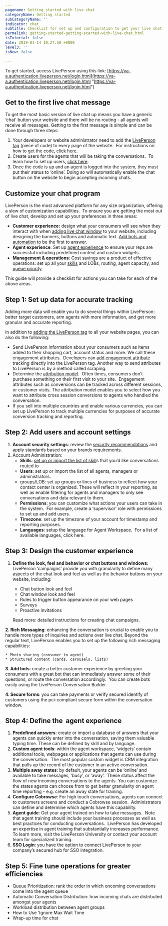 ```yaml
---
pagename: Getting started with live chat
categoryName: Getting started
subCategoryName: ''
indicator: chat
subtitle: Checklist for set up and configuration to get your live chat program running
permalink: getting-started-getting-started-with-live-chat.html
isTutorial: false
date: 2019-01-14 10:27:58 +0000
level3: ''
isNew: false

---
```

To get started, access LivePerson using this link: [https://va-a.authentication.liveperson.net/login.html](https://va-a.authentication.liveperson.net/login.html "https://va-a.authentication.liveperson.net/login.html")

## Get to the first live chat message

To get the most basic version of live chat up means you have a generic ‘chat’ button your website and there will be no routing - all agents will receive all messages. Getting to the first message is simple and can be done through three steps:

1. Your developers or website administrator need to add the [LivePerson tag](getting-started-add-the-liveperson-tag-to-your-website.html) (piece of code) to every page of the website.  For instructions on how to get the code, [click here.](getting-started-add-the-liveperson-tag-to-your-website.html)
2. Create users for the agents that will be taking the conversations.  To learn how to set up users, [click here](admin-settings-create-and-manage-users.html).
3. Once the code is up and an agent is logged into the system, they must put their status to ‘online’. Doing so will automatically enable the chat button on the website to begin accepting incoming chats.

## Customize your chat program

LivePerson is the most advanced platform for any size organization, offering a slew of customization capabilities.  To ensure you are getting the most out of live chat, develop and set up your preferences in three areas:

* **Customer experience:** design what your consumers will see when they interact with when [adding live chat window](messaging-channels-live-chat-add-live-chat-to-your-website.html) to your website, including designing the banners, buttons and automatic text. [Add bots and automation](getting-started-getting-started-with-bots.html) to be the first to answer.
* **Agent experience**: Set up [agent experience](agent-manager-workspace-agent-tools-for-live-chat-agent-workspace-for-live-chat.html) to ensure your reps are successful including predefined content and custom widgets.
* **Management & operations**: Cost savings are a product of effective operations: set up all your [skills](admin-settings-skills-groups-set-the-agent-group-hierarchy.html) and LOBs, routing, agent capacity, and [queue priority](contact-center-management-live-chat-operations-queue-prioritization-for-live-chat.html).

This guide will provide a checklist for actions you can take for each of the above areas.

## Step 1: Set up data for accurate tracking

Adding more data will enable you to do several things within LivePerson: better target customers, arm agents with more information, and get more granular and accurate reporting.

In addition to [adding the LivePerson tag](getting-started-add-the-liveperson-tag-to-your-website.html) to all your website pages, you can also do the following:

* Send LivePerson information about your consumers such as items added to their shopping cart, account status and more. We call these engagement attributes.  Developers can [add engagement attribute](data-reporting-engagement-attributes-setting-up-engagement-attributes.html) tracking directly into the LivePerson tag. Another way to send attributes to LivePerson is by a method called scraping.
* Determine the [attribution model](data-reporting-engagement-attributes-attribution-model.html).  Often times, consumers don’t purchase something on their first visit to your site.  Engagement attributes such as conversions can be tracked across different sessions, or customer visits. The attribution model enables you to select how you want to attribute cross session conversions to agents who handled the conversation.
* If you sell into multiple countries and enable various currencies, you can set up LivePerson to track multiple currencies for purposes of accurate conversion tracking and reporting.

## Step 2: Add users and account settings

1. **Account security settings**: review the [security recommendations](security-regulations-security-account-security-recommendations.html) and apply standards based on your brands requirements.
2. Account Administration:
   * **Skills**: [set up or import the list of skill](admin-settings-skills-groups-set-the-agent-group-hierarchy.html)s that you’d like conversations routed to
   * **Users**: set up or import the list of all agents, managers or administrators.
   * groups/LOB: set up groups or lines of business to reflect how your contact center is organized. These will reflect in your reporting, as well as enable filtering for agents and managers to only see conversations and data relevant to them.
   * **Permissions**: you can customize what actions your users can take in the system.  For example, create a ‘supervisor’ role with permissions to set up and add users.
   * **Timezone**: set up the timezone of your account for timestamp and reporting purposes.
   * **Languages**: setup the language for Agent Workspace.  For a list of available languages, click here.

## Step 3: Design the customer experience

1. **Define the look, feel and behavior or chat buttons and windows:** LivePerson ‘campaigns’ provide you with granularity to define many aspects of the chat look and feel as well as the behavior buttons on your website, including:
   * Chat button look and feel
   * Chat window look and feel
   * Rules to trigger button appearance on your web pages
   * Surveys
   * Proactive invitations

   Read more: detailed instructions for creating chat campaigns.

**2. Rich Messaging**: enhancing the conversation is crucial to enable you to handle more types of inquiries and actions over live chat. Beyond the regular text, LivePerson enables you to set up the following rich messaging capabilities:

    * Photo sharing (consumer to agent)
    * Structured content (cards, carousels, lists)

**3. Add bots**: create a better customer experience by greeting your consumers with a great bot that can immediately answer some of their questions, or route the conversation accordingly.  You can create bots easily using the LivePerson Conversation Builder.

**4. Secure forms**: you can take payments or verify secured identify of customers using the pci-compliant secure form within the conversation window.

## Step 4: Define the  agent experience

1. **Predefined answers**: create or import a database of answers that your agents can quickly enter into the conversation, saving them valuable typing time. These can be defined by skill and by language.
2. **Custom agent tools**: within the agent workspace, ‘widgets’ contain additional tools, webpages or applications that agents can use during the conversation.  The most popular custom widget is CRM integration that pulls up the record of the customer in an active conversation.
3. **Multiple away states**: by default, your agents can be ‘online’ and available to take messages, ‘busy’, or ‘away’.  These status affect the flow of new incoming conversations to the agents.  You can customize the states agents can choose from to get better granularity on agent time reporting - e.g. create an away state for training.
4. **Configure Cobrowse**: For high touch conversations, agents can connect to customers screens and conduct a Cobrowse session.  Administrators can define and determine which agents have this capability.
5. **Agent guide**: Get your agent trained on how to take messages.  Note that agent training should include your business processes as well as best practices for conducting conversations.  LivePerson has developed an expertise in agent training that substantially increases performance.  To learn more, visit the LivePerson University or contact your account team for specialized training.
6. **SSO Login**: you have the option to connect LivePerson to your company’s secured hub for SSO integration.

## Step 5: Fine tune operations for greater efficiencies

* Queue Prioritization: rank the order in which oncoming conversations come into the agent queue
* Automatic Conversation Distribution: how incoming chats are distributed amongst your agents
* Workload distribution between agent groups
* How to Use 'Ignore Max Wait Time
* Wrap-up time for chat